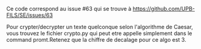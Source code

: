 Ce code correspond au issue #63 qui se trouve à https://github.com/UPB-FILS/SE/issues/63

Pour crypter/decrypter un texte quelconque selon l'algorithme de Caesar, vous trouvez le fichier crypto.py qui
peut etre appelle simplement dans le command promt.Retenez que la chiffre de decalage pour ce algo est 3.
